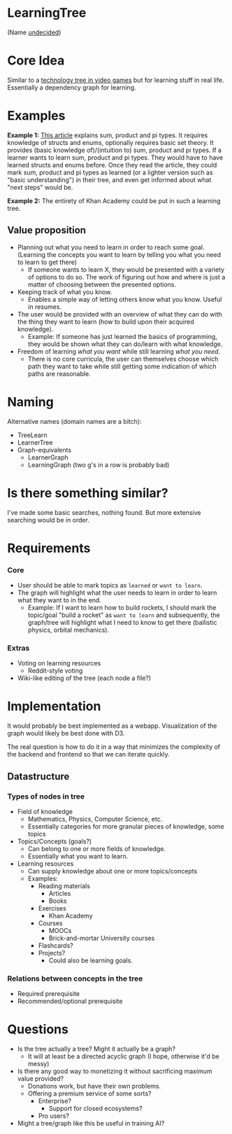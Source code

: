 LearningTree
============

(Name [undecided](#naming))


# Core Idea

Similar to a [technology tree in video games](https://en.wikipedia.org/wiki/Technology_tree) but for learning stuff in real life. Essentially a dependency graph for learning.


# Examples

**Example 1:** [This article](http://manishearth.github.io/blog/2017/03/04/what-are-sum-product-and-pi-types/) explains sum, product and pi types. It requires knowledge of structs and enums, optionally requires basic set theory. It provides (basic knowledge of)/(intuition to) sum, product and pi types. If a learner wants to learn sum, product and pi types. They would have to have learned structs and enums before. Once they read the article, they could mark sum, product and pi types as learned (or a lighter version such as "basic understanding") in their tree, and even get informed about what "next steps" would be.

**Example 2:** The entirety of Khan Academy could be put in such a learning tree.


## Value proposition

 - Planning out what you need to learn in order to reach some goal. (Learning the concepts you want to learn by telling you what you need to learn to get there)
   - If someone wants to learn X, they would be presented with a variety of options to do so. The work of figuring out how and where is just a matter of choosing between the presented options.
 - Keeping track of what you know.
   - Enables a simple way of letting others know what you know. Useful in resumes.
 - The user would be provided with an overview of what they can do with the thing they want to learn (how to build upon their acquired knowledge).
   - Example: If someone has just learned the basics of programming, they would be shown what they can do/learn with what knowledge.
 - Freedom of learning *what you want* while still learning *what you need*.
   - There is no core curricula, the user can themselves choose which path they want to take while still getting some indication of which paths are reasonable.

# Naming

Alternative names (domain names are a bitch):

 - TreeLearn
 - LearnerTree
 - Graph-equivalents
   - LearnerGraph
   - LearningGraph (two g's in a row is probably bad)


# Is there something similar?

I've made some basic searches, nothing found. But more extensive searching would be in order.


# Requirements

### Core

 - User should be able to mark topics as `learned` or `want to learn`.
 - The graph will highlight what the user needs to learn in order to learn what they want to in the end.
   - Example: If I want to learn how to build rockets, I should mark the topic/goal "build a rocket" as `want to learn` and subsequently, the graph/tree will highlight what I need to know to get there (ballistic physics, orbital mechanics).

### Extras

 - Voting on learning resources
   - Reddit-style voting
 - Wiki-like editing of the tree (each node a file?)


# Implementation

It would probably be best implemented as a webapp. Visualization of the graph would likely be best done with D3.

The real question is how to do it in a way that minimizes the complexity of the backend and frontend so that we can iterate quickly.


## Datastructure


### Types of nodes in tree

 - Field of knowledge
   - Mathematics, Physics, Computer Science, etc.
   - Essentially categories for more granular pieces of knowledge, some topics 
 - Topics/Concepts (goals?)
   - Can belong to one or more fields of knowledge.
   - Essentially what you want to learn.
 - Learning resources
   - Can supply knowledge about one or more topics/concepts
   - Examples:
     - Reading materials
       - Articles
       - Books
     - Exercises
       - Khan Academy
     - Courses
       - MOOCs
       - Brick-and-mortar University courses
     - Flashcards?
     - Projects?
       - Could also be learning goals.


### Relations between concepts in the tree

 - Required prerequisite
 - Recommended/optional prerequisite


# Questions

 - Is the tree actually a tree? Might it actually be a graph?
   - It will at least be a directed acyclic graph (I hope, otherwise it'd be messy)
 - Is there any good way to monetizing it without sacrificing maximum value provided?
   - Donations work, but have their own problems.
   - Offering a premium service of some sorts?
     - Enterprise?
       - Support for closed ecosystems?
     - Pro users?
 - Might a tree/graph like this be useful in training AI?

